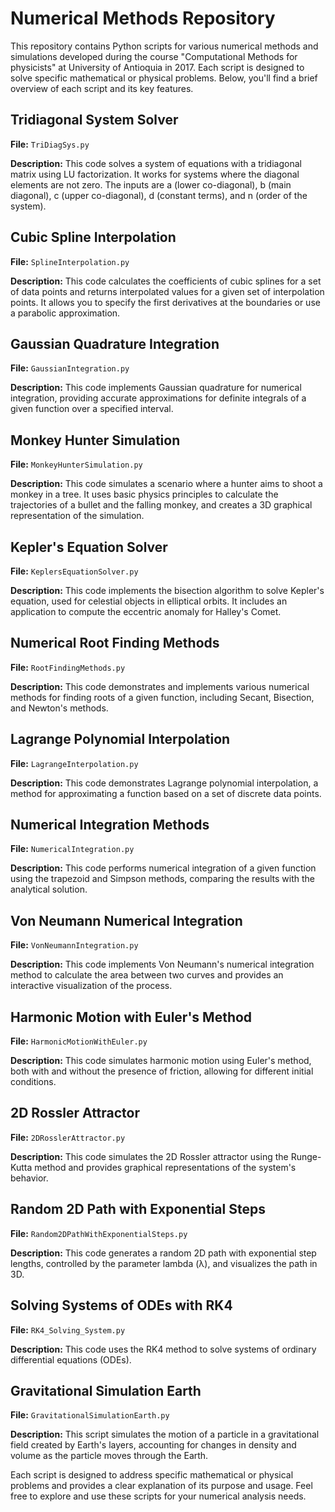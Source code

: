 # Numerical Methods Repository

This repository contains Python scripts for various numerical methods and simulations developed during the course "Computational Methods for physicists" at University of Antioquia in 2017. Each script is designed to solve specific mathematical or physical problems. Below, you'll find a brief overview of each script and its key features.

## Tridiagonal System Solver

**File:** `TriDiagSys.py`

**Description:** This code solves a system of equations with a tridiagonal matrix using LU factorization. It works for systems where the diagonal elements are not zero. The inputs are a (lower co-diagonal), b (main diagonal), c (upper co-diagonal), d (constant terms), and n (order of the system).

## Cubic Spline Interpolation

**File:** `SplineInterpolation.py`

**Description:** This code calculates the coefficients of cubic splines for a set of data points and returns interpolated values for a given set of interpolation points. It allows you to specify the first derivatives at the boundaries or use a parabolic approximation.

## Gaussian Quadrature Integration

**File:** `GaussianIntegration.py`

**Description:** This code implements Gaussian quadrature for numerical integration, providing accurate approximations for definite integrals of a given function over a specified interval.

## Monkey Hunter Simulation

**File:** `MonkeyHunterSimulation.py`

**Description:** This code simulates a scenario where a hunter aims to shoot a monkey in a tree. It uses basic physics principles to calculate the trajectories of a bullet and the falling monkey, and creates a 3D graphical representation of the simulation.

## Kepler's Equation Solver

**File:** `KeplersEquationSolver.py`

**Description:** This code implements the bisection algorithm to solve Kepler's equation, used for celestial objects in elliptical orbits. It includes an application to compute the eccentric anomaly for Halley's Comet.

## Numerical Root Finding Methods

**File:** `RootFindingMethods.py`

**Description:** This code demonstrates and implements various numerical methods for finding roots of a given function, including Secant, Bisection, and Newton's methods.

## Lagrange Polynomial Interpolation

**File:** `LagrangeInterpolation.py`

**Description:** This code demonstrates Lagrange polynomial interpolation, a method for approximating a function based on a set of discrete data points.

## Numerical Integration Methods

**File:** `NumericalIntegration.py`

**Description:** This code performs numerical integration of a given function using the trapezoid and Simpson methods, comparing the results with the analytical solution.

## Von Neumann Numerical Integration

**File:** `VonNeumannIntegration.py`

**Description:** This code implements Von Neumann's numerical integration method to calculate the area between two curves and provides an interactive visualization of the process.

## Harmonic Motion with Euler's Method

**File:** `HarmonicMotionWithEuler.py`

**Description:** This code simulates harmonic motion using Euler's method, both with and without the presence of friction, allowing for different initial conditions.

## 2D Rossler Attractor

**File:** `2DRosslerAttractor.py`

**Description:** This code simulates the 2D Rossler attractor using the Runge-Kutta method and provides graphical representations of the system's behavior.

## Random 2D Path with Exponential Steps

**File:** `Random2DPathWithExponentialSteps.py`

**Description:** This code generates a random 2D path with exponential step lengths, controlled by the parameter lambda (λ), and visualizes the path in 3D.

## Solving Systems of ODEs with RK4

**File:** `RK4_Solving_System.py`

**Description:** This code uses the RK4 method to solve systems of ordinary differential equations (ODEs).

## Gravitational Simulation Earth

**File:** `GravitationalSimulationEarth.py`

**Description:** This script simulates the motion of a particle in a gravitational field created by Earth's layers, accounting for changes in density and volume as the particle moves through the Earth.

Each script is designed to address specific mathematical or physical problems and provides a clear explanation of its purpose and usage. Feel free to explore and use these scripts for your numerical analysis needs.
